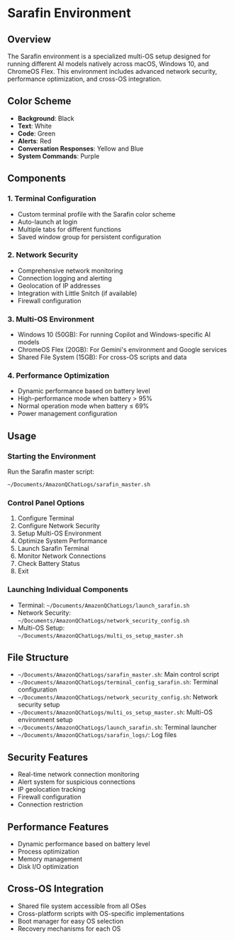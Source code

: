 # Sarafin Environment

## Overview
The Sarafin environment is a specialized multi-OS setup designed for running different AI models natively across macOS, Windows 10, and ChromeOS Flex. This environment includes advanced network security, performance optimization, and cross-OS integration.

## Color Scheme
- **Background**: Black
- **Text**: White
- **Code**: Green
- **Alerts**: Red
- **Conversation Responses**: Yellow and Blue
- **System Commands**: Purple

## Components

### 1. Terminal Configuration
- Custom terminal profile with the Sarafin color scheme
- Auto-launch at login
- Multiple tabs for different functions
- Saved window group for persistent configuration

### 2. Network Security
- Comprehensive network monitoring
- Connection logging and alerting
- Geolocation of IP addresses
- Integration with Little Snitch (if available)
- Firewall configuration

### 3. Multi-OS Environment
- Windows 10 (50GB): For running Copilot and Windows-specific AI models
- ChromeOS Flex (20GB): For Gemini's environment and Google services
- Shared File System (15GB): For cross-OS scripts and data

### 4. Performance Optimization
- Dynamic performance based on battery level
- High-performance mode when battery > 95%
- Normal operation mode when battery ≤ 69%
- Power management configuration

## Usage

### Starting the Environment
Run the Sarafin master script:
```bash
~/Documents/AmazonQChatLogs/sarafin_master.sh
```

### Control Panel Options
1. Configure Terminal
2. Configure Network Security
3. Setup Multi-OS Environment
4. Optimize System Performance
5. Launch Sarafin Terminal
6. Monitor Network Connections
7. Check Battery Status
8. Exit

### Launching Individual Components
- Terminal: `~/Documents/AmazonQChatLogs/launch_sarafin.sh`
- Network Security: `~/Documents/AmazonQChatLogs/network_security_config.sh`
- Multi-OS Setup: `~/Documents/AmazonQChatLogs/multi_os_setup_master.sh`

## File Structure
- `~/Documents/AmazonQChatLogs/sarafin_master.sh`: Main control script
- `~/Documents/AmazonQChatLogs/terminal_config_sarafin.sh`: Terminal configuration
- `~/Documents/AmazonQChatLogs/network_security_config.sh`: Network security setup
- `~/Documents/AmazonQChatLogs/multi_os_setup_master.sh`: Multi-OS environment setup
- `~/Documents/AmazonQChatLogs/launch_sarafin.sh`: Terminal launcher
- `~/Documents/AmazonQChatLogs/sarafin_logs/`: Log files

## Security Features
- Real-time network connection monitoring
- Alert system for suspicious connections
- IP geolocation tracking
- Firewall configuration
- Connection restriction

## Performance Features
- Dynamic performance based on battery level
- Process optimization
- Memory management
- Disk I/O optimization

## Cross-OS Integration
- Shared file system accessible from all OSes
- Cross-platform scripts with OS-specific implementations
- Boot manager for easy OS selection
- Recovery mechanisms for each OS
